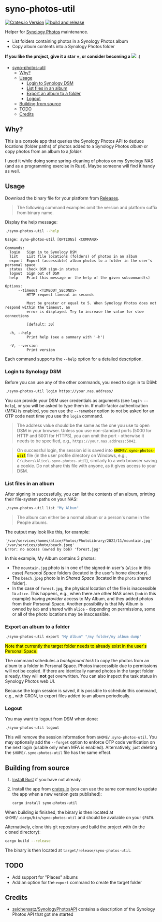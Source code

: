 # syno-photos-util

[![Crates.io
Version](https://img.shields.io/crates/v/syno-photos-util)](https://crates.io/crates/syno-photos-util)
[![build and release](https://github.com/Caleb9/syno-photos-util/actions/workflows/github-actions.yml/badge.svg)](https://github.com/Caleb9/syno-photos-util/actions/workflows/github-actions.yml)

Helper for [Synology
Photos](https://www.synology.com/en-global/dsm/feature/photos)
maintenance.

* List folders containing photos in a Synology Photos album
* Copy album contents into a Synology Photos folder

__If you like the project, give it a star ⭐, or consider becoming a__
[![](https://img.shields.io/static/v1?label=Sponsor&message=%E2%9D%A4&logo=GitHub&color=%23fe8e86)](https://github.com/sponsors/caleb9)
:)

- [syno-photos-util](#syno-photos-util)
  - [Why?](#why)
  - [Usage](#usage)
    - [Login to Synology DSM](#login-to-synology-dsm)
    - [List files in an album](#list-files-in-an-album)
    - [Export an album to a folder](#export-an-album-to-a-folder)
    - [Logout](#logout)
  - [Building from source](#building-from-source)
  - [TODO](#todo)
  - [Credits](#credits)

## Why?

This is a console app that queries the Synology Photos API to deduce
locations (folder paths) of photos added to a Synology Photos *album*
or copy photos from an album to a *folder*.

I used it while doing some spring-cleaning of photos on my Synology
NAS (and as a programming exercise in Rust). Maybe someone will find
it handy as well.


## Usage

Download the binary file for your platform from
[Releases](https://github.com/caleb9/syno-photos-util/releases).

> The following command examples omit the version and platform suffix
> from binary name.

Display the help message:

```bash
./syno-photos-util --help
```

```
Usage: syno-photos-util [OPTIONS] <COMMAND>

Commands:
  login   Sign in to Synology DSM
  list    List file locations (folders) of photos in an album
  export  Export (accessible) album photos to a folder in the user's personal space
  status  Check DSM sign-in status
  logout  Sign out of DSM
  help    Print this message or the help of the given subcommand(s)

Options:
      --timeout <TIMEOUT_SECONDS>
          HTTP request timeout in seconds
          
          Must be greater or equal to 5. When Synology Photos does not respond within the timeout, an
          error is displayed. Try to increase the value for slow connections
          
          [default: 30]

  -h, --help
          Print help (see a summary with '-h')

  -V, --version
          Print version
```

Each command supports the `--help` option for a detailed description.

### Login to Synology DSM

Before you can use any of the other commands, you need to sign in to
DSM:

```bash
./syno-photos-util login https://your.nas.address/
```

You can provide your DSM user credentials as arguments (see `login
--help`), or you will be asked to type them in. If multi-factor
authentication (MFA) is enabled, you can use the `--remember` option
to not be asked for an OTP code next time you use the `login` command.

> The address value should be the same as the one you use to open DSM
> in your browser. Unless you use non-standard ports (5000 for HTTP
> and 5001 for HTTPS), you can omit the port - otherwise it needs to
> be specified, e.g., `https://your.nas.address:5042`.

> On successful login, the session id is saved into
> <mark>`$HOME/.syno-photos-util`</mark> file (in the user profile
> directory on Windows, e.g., `C:\Users\Alice\.syno-photos-util`),
> similarly to a web browser saving a cookie. Do not share this file
> with anyone, as it gives access to your DSM.

### List files in an album

After signing in successfully, you can list the contents of an album,
printing their file-system paths on your NAS:

```bash
./syno-photos-util list "My Album"
```

> The album can either be a normal album or a person's name in the
> People albums.

The output may look like this, for example:

```
'/var/services/homes/alice/Photos/PhotoLibrary/2022/11/mountain.jpg'
'/var/services/photo/beach.jpeg'
Error: no access (owned by bob) 'forest.jpg'
```

In this example, My Album contains 3 photos:
* The `mountain.jpg` photo is in one of the signed-in user's (`alice`
  in this case) *Personal Space* folders (located in the user's home
  directory).
* The `beach.jpeg` photo is in *Shared Space* (located in the `photo`
  shared folder).
* In the case of `forest.jpg`, the physical location of the file is
  inaccessible to `alice`. This happens, e.g., when there are other
  NAS users (`bob` in this example) having *provider* access to My
  Album, and they added photos from their Personal Space. Another
  possibility is that My Album is owned by `bob` and shared with
  `alice` - depending on permissions, some or all of the photo
  locations may be inaccessible.

### Export an album to a folder

```bash
./syno-photos-util export "My Album" "/my folder/my album dump"
```

<mark>Note that currently the target folder needs to already exist in
the user's Personal Space.</mark>

The command schedules a *background task* to copy the photos from an
album to a folder in Personal Space. Photos inaccessible due to
permissions will not be copied. If there are identically named photos
in the target folder already, they will **not** get overwritten. You
can also inspect the task status in Synology Photos web UI.

Because the login session is saved, it is possible to schedule this
command, e.g., with CRON, to export files added to an album
periodically.

### Logout

You may want to logout from DSM when done:

```bash
./syno-photos-util logout
```

This will remove the session information from
`$HOME/.syno-photos-util`. You may optionally add the `--forget`
option to enforce OTP code verification on the next login (usable only
when MFA is enabled). Alternatively, just deleting the
`$HOME/.syno-photos-util` file has the same effect.

## Building from source

1. [Install Rust](https://www.rust-lang.org/tools/install) if you have
   not already.
2. Install the app from
   [crates.io](https://crates.io/crates/syno-photos-util) (you can use
   the same command to update the app when a new version gets
   published):

   ```bash
   cargo install syno-photos-util
   ```

When building is finished, the binary is then located at
`$HOME/.cargo/bin/syno-photos-util` and should be available on your
`$PATH`.

Alternatively, clone this git repository and build the project with
(in the cloned directory):

```bash
cargo build --release
```

The binary is then located at `target/release/syno-photos-util`.

## TODO

* Add support for "Places" albums
* Add an option for the `export` command to create the target folder

## Credits

* [zeichensatz/SynologyPhotosAPI](https://github.com/zeichensatz/SynologyPhotosAPI)
  contains a description of the Synology Photos API that got me
  started
